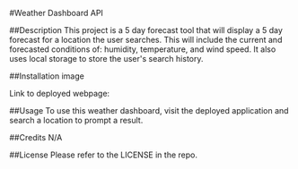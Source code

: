 #Weather Dashboard API

##Description
This project is a 5 day forecast tool that will display a 5 day forecast for a location the user searches. This will include the current and forecasted conditions of: humidity, temperature, and wind speed. It also uses local storage to store the user's search history. 

##Installation
image

Link to deployed webpage: 

##Usage
To use this weather dashboard, visit the deployed application and search a location to prompt a result. 

##Credits
N/A

##License
Please refer to the LICENSE in the repo.
